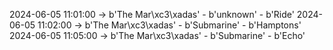 2024-06-05 11:01:00 -> b'The Mar\xc3\xadas' - b'unknown' - b'Ride'
2024-06-05 11:02:00 -> b'The Mar\xc3\xadas' - b'Submarine' - b'Hamptons'
2024-06-05 11:05:00 -> b'The Mar\xc3\xadas' - b'Submarine' - b'Echo'
